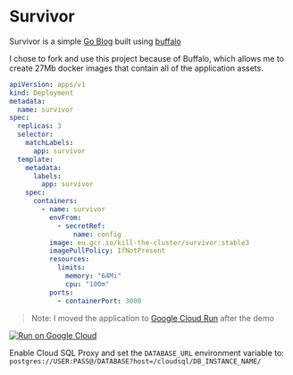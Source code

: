 # Survivor

Survivor is a simple [Go Blog](https://github.com/mikaelm1/Blog-App-Buffalo) built using [buffalo](https://github.com/gobuffalo/buffalo)

I chose to fork and use this project because of Buffalo, which allows me to create 27Mb docker images that contain all of the application assets.

```yaml
apiVersion: apps/v1
kind: Deployment
metadata:
  name: survivor
spec:
  replicas: 3
  selector:
    matchLabels:
      app: survivor
  template:
    metadata:
      labels:
        app: survivor
    spec:
      containers:
        - name: survivor
          envFrom:
            - secretRef:
                name: config
          image: eu.gcr.io/kill-the-cluster/survivor:stable3
          imagePullPolicy: IfNotPresent
          resources:
            limits:
              memory: "64Mi"
              cpu: "100m"
          ports:
            - containerPort: 3000
```

> Note: I moved the application to [Google Cloud Run](https://cloud.google.com/run) after the demo

[![Run on Google Cloud](https://deploy.cloud.run/button.svg)](https://deploy.cloud.run)

Enable Cloud SQL Proxy and set the `DATABASE_URL` environment variable to:
`postgres://USER:PASS@/DATABASE?host=/cloudsql/DB_INSTANCE_NAME/`
